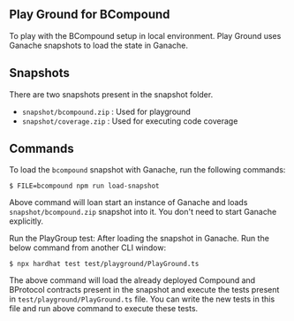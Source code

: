 ## Play Ground for BCompound

To play with the BCompound setup in local environment. Play Ground uses Ganache snapshots to load the state in Ganache.

## Snapshots

There are two snapshots present in the snapshot folder.
- `snapshot/bcompound.zip` : Used for playground
- `snapshot/coverage.zip` : Used for executing code coverage

## Commands

To load the `bcompound` snapshot with Ganache, run the following commands:

`$ FILE=bcompound npm run load-snapshot`

Above command will loan start an instance of Ganache and loads `snapshot/bcompound.zip` snapshot into it. You don't need to start Ganache explicitly.

Run the PlayGroup test: After loading the snapshot in Ganache. Run the below command from another CLI window:

`$ npx hardhat test test/playground/PlayGround.ts`

The above command will load the already deployed Compound and BProtocol contracts present in the snapshot and execute the tests present in `test/playground/PlayGround.ts` file.
You can write the new tests in this file and run above command to execute these tests.